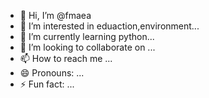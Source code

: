 - 👋 Hi, I’m @fmaea
- 👀 I’m interested in eduaction,environment...
- 🌱 I’m currently learning python...
- 💞️ I’m looking to collaborate on ...
- 📫 How to reach me ...
- 😄 Pronouns: ...
- ⚡ Fun fact: ...

<!---
fmaea/fmaea is a ✨ special ✨ repository because its `README.md` (this file) appears on your GitHub profile.
You can click the Preview link to take a look at your changes.
--->
